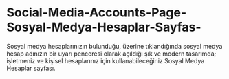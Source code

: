 # Social-Media-Accounts-Page-Sosyal-Medya-Hesaplar-Sayfas-
Sosyal medya hesaplarınızın bulunduğu, üzerine tıklandığında sosyal medya hesap adınızın bir uyarı penceresi olarak açıldığı şık ve modern tasarımda; işletmeniz ve kişisel hesaplarınız için kullanabileceğiniz Sosyal Medya Hesaplar sayfası.
